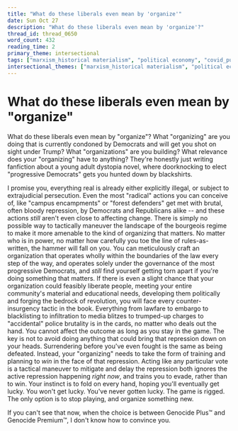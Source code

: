 ```yaml
---
title: "What do these liberals even mean by 'organize'"
date: Sun Oct 27
description: "What do these liberals even mean by 'organize'?"
thread_id: thread_0650
word_count: 432
reading_time: 2
primary_theme: intersectional
tags: ["marxism_historical materialism", "political economy", "covid_public health politics", "organizational theory"]
intersectional_themes: ["marxism_historical materialism", "political economy", "covid_public health politics", "organizational theory"]
---
```


# What do these liberals even mean by "organize"

What do these liberals even mean by "organize"? What "organizing" are you doing that is currently condoned by Democrats and will get you shot on sight under Trump? What "organizations" are you building? What relevance does your "organizing" have to anything? They're honestly just writing fanfiction about a young adult dystopia novel, where doorknocking to elect "progressive Democrats" gets you hunted down by blackshirts.

I promise you, everything real is already either explicitly illegal, or subject to extrajudicial persecution. Even the most "radical" actions you can conceive of, like "campus encampments" or "forest defenders" get met with brutal, often bloody repression, by Democrats and Republicans alike -- and these actions *still* aren't even close to affecting change. There is simply no possible way to tactically maneuver the landscape of the bourgeois regime to make it more amenable to the kind of organizing that matters. No matter who is in power, no matter how carefully you toe the line of rules-as-written, the hammer will fall on you. You can meticulously craft an organization that operates wholly within the boundaries of the law every step of the way, and operates solely under the governance of the most progressive Democrats, and *still* find yourself getting torn apart if you're doing something that matters. If there is even a slight chance that your organization could feasibly liberate people, meeting your entire community's material and educational needs, developing them politically and forging the bedrock of revolution, you will face every counter-insurgency tactic in the book. Everything from lawfare to embargo to blacklisting to infiltration to media blitzes to trumped-up charges to "accidental" police brutality is in the cards, no matter who deals out the hand. You cannot affect the outcome as long as you stay in the game. The key is not to avoid doing anything that could bring that repression down on your heads. Surrendering before you've even fought is the same as being defeated. Instead, your "organizing" needs to take the form of training and planning to *win* in the face of that repression. Acting like any particular vote is a tactical maneuver to mitigate and delay the repression both ignores the active repression happening *right now*, and trains you to evade, rather than to win. Your instinct is to fold on every hand, hoping you'll eventually get lucky. You won't get lucky. You've never gotten lucky. The game is rigged. The only option is to stop playing, and organize something new.

If you can't see that now, when the choice is between Genocide Plus™️ and Genocide Premium™️, I don't know how to convince you.